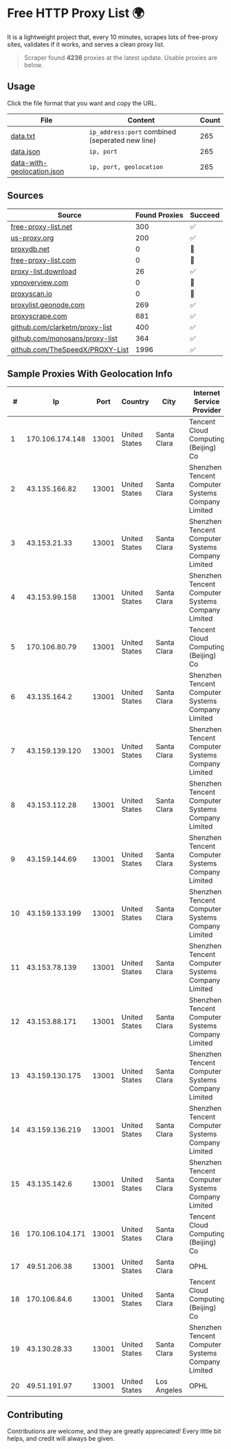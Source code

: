 
# Free HTTP Proxy List 🌍

It is a lightweight project that, every 10 minutes, scrapes lots of free-proxy sites, validates if it works, and serves a clean proxy list.


> Scraper found **4236** proxies at the latest update. Usable proxies are below.

## Usage

Click the file format that you want and copy the URL.


|File|Content|Count|
|----|-------|-----|
|[data.txt](https://raw.githubusercontent.com/themiralay/Proxy-List-World/master/data.txt)|`ip_address:port` combined (seperated new line)|265|
|[data.json](https://raw.githubusercontent.com/themiralay/Proxy-List-World/master/data.json)|`ip, port`|265|
|[data-with-geolocation.json](https://raw.githubusercontent.com/themiralay/Proxy-List-World/master/data-with-geolocation.json)|`ip, port, geolocation`|265|

## Sources

|Source|Found Proxies|Succeed|
|------|-------------|-------|
|[free-proxy-list.net](https://free-proxy-list.net)|300|✅|
|[us-proxy.org](https://www.us-proxy.org)|200|✅|
|[proxydb.net](http://proxydb.net)|0|🚫|
|[free-proxy-list.com](https://free-proxy-list.com/?page=&port=&type%5B%5D=http&type%5B%5D=https&up_time=0&search=Search)|0|🚫|
|[proxy-list.download](https://www.proxy-list.download/HTTP)|26|✅|
|[vpnoverview.com](https://vpnoverview.com/privacy/anonymous-browsing/free-proxy-servers)|0|🚫|
|[proxyscan.io](https://www.proxyscan.io)|0|🚫|
|[proxylist.geonode.com](https://proxylist.geonode.com/api/proxy-list?limit=300&page=1&sort_by=lastChecked&sort_type=desc&protocols=http,https)|269|✅|
|[proxyscrape.com](https://api.proxyscrape.com/v2/?request=displayproxies&protocol=http&timeout=10000&country=all&ssl=all&anonymity=all)|681|✅|
|[github.com/clarketm/proxy-list](https://raw.githubusercontent.com/clarketm/proxy-list/master/proxy-list-raw.txt)|400|✅|
|[github.com/monosans/proxy-list](https://raw.githubusercontent.com/monosans/proxy-list/main/proxies/http.txt)|364|✅|
|[github.com/TheSpeedX/PROXY-List](https://raw.githubusercontent.com/TheSpeedX/PROXY-List/master/http.txt)|1996|✅|


## Sample Proxies With Geolocation Info

|#|Ip|Port|Country|City|Internet Service Provider|
|-|--|----|-------|----|-------------------------|
|1|170.106.174.148|13001|United States|Santa Clara|Tencent Cloud Computing (Beijing) Co|
|2|43.135.166.82|13001|United States|Santa Clara|Shenzhen Tencent Computer Systems Company Limited|
|3|43.153.21.33|13001|United States|Santa Clara|Shenzhen Tencent Computer Systems Company Limited|
|4|43.153.99.158|13001|United States|Santa Clara|Shenzhen Tencent Computer Systems Company Limited|
|5|170.106.80.79|13001|United States|Santa Clara|Tencent Cloud Computing (Beijing) Co|
|6|43.135.164.2|13001|United States|Santa Clara|Shenzhen Tencent Computer Systems Company Limited|
|7|43.159.139.120|13001|United States|Santa Clara|Shenzhen Tencent Computer Systems Company Limited|
|8|43.153.112.28|13001|United States|Santa Clara|Shenzhen Tencent Computer Systems Company Limited|
|9|43.159.144.69|13001|United States|Santa Clara|Shenzhen Tencent Computer Systems Company Limited|
|10|43.159.133.199|13001|United States|Santa Clara|Shenzhen Tencent Computer Systems Company Limited|
|11|43.153.78.139|13001|United States|Santa Clara|Shenzhen Tencent Computer Systems Company Limited|
|12|43.153.88.171|13001|United States|Santa Clara|Shenzhen Tencent Computer Systems Company Limited|
|13|43.159.130.175|13001|United States|Santa Clara|Shenzhen Tencent Computer Systems Company Limited|
|14|43.159.136.219|13001|United States|Santa Clara|Shenzhen Tencent Computer Systems Company Limited|
|15|43.135.142.6|13001|United States|Santa Clara|Shenzhen Tencent Computer Systems Company Limited|
|16|170.106.104.171|13001|United States|Santa Clara|Tencent Cloud Computing (Beijing) Co|
|17|49.51.206.38|13001|United States|Santa Clara|OPHL|
|18|170.106.84.6|13001|United States|Santa Clara|Tencent Cloud Computing (Beijing) Co|
|19|43.130.28.33|13001|United States|Santa Clara|Shenzhen Tencent Computer Systems Company Limited|
|20|49.51.191.97|13001|United States|Los Angeles|OPHL|



## Contributing

Contributions are welcome, and they are greatly appreciated! Every
little bit helps, and credit will always be given.

